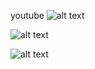 youtube
![alt text](https://www.youtube.com/watch?v=qYJaCyGmMw8&feature=youtu.be)


![alt text](https://github.com/vhtu/Flask-streaming-face-detection/blob/master/img/Screenshot_20191118-140037.png)

![alt text](https://github.com/vhtu/Flask-streaming-face-detection/blob/master/img/webcamstream.png)